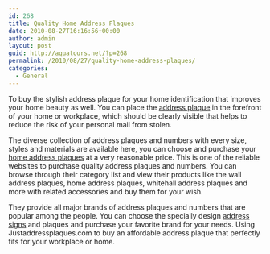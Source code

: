 ```yaml
---
id: 268
title: Quality Home Address Plaques
date: 2010-08-27T16:16:56+00:00
author: admin
layout: post
guid: http://aquatours.net/?p=268
permalink: /2010/08/27/quality-home-address-plaques/
categories:
  - General
---
```

To buy the stylish address plaque for your home identification that improves your home beauty as well. You can place the [address plaque](http://www.justaddressplaques.com) in the forefront of your home or workplace, which should be clearly visible that helps to reduce the risk of your personal mail from stolen.

The diverse collection of address plaques and numbers with every size, styles and materials are available here, you can choose and purchase your [home address plaques](http://www.justaddressplaques.com) at a very reasonable price. This is one of the reliable websites to purchase quality address plaques and numbers. You can browse through their category list and view their products like the wall address plaques, home address plaques, whitehall address plaques and more with related accessories and buy them for your wish.

They provide all major brands of address plaques and numbers that are popular among the people. You can choose the specially design [address signs](http://www.justaddressplaques.com) and plaques and purchase your favorite brand for your needs. Using Justaddressplaques.com to buy an affordable address plaque that perfectly fits for your workplace or home.